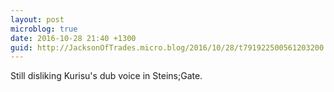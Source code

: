 ```yaml
---
layout: post
microblog: true
date: 2016-10-28 21:40 +1300
guid: http://JacksonOfTrades.micro.blog/2016/10/28/t791922500561203200.html
---
```

Still disliking Kurisu's dub voice in Steins;Gate.
